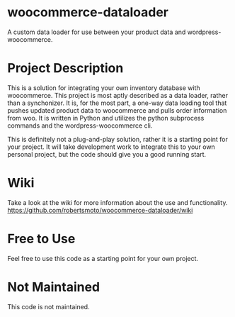 # woocommerce-dataloader
A custom data loader for use between your product data and wordpress-woocommerce.

# Project Description
This is a solution for integrating your own inventory database with woocommerce. This project is most aptly described as a data loader, rather than a synchonizer. It is, for the most part, a one-way data loading tool that pushes updated product data to woocommerce and pulls order information from woo. It is written in Python and utilizes the python subprocess commands and the wordpress-woocommerce cli.

This is definitely not a plug-and-play solution, rather it is a starting point for your project. It will take development work to integrate this to your own personal project, but the code should give you a good running start.

# Wiki
Take a look at the wiki for more information about the use and functionality.
https://github.com/robertsmoto/woocommerce-dataloader/wiki

# Free to Use
Feel free to use this code as a starting point for your own project.

# Not Maintained
This code is not maintained.
